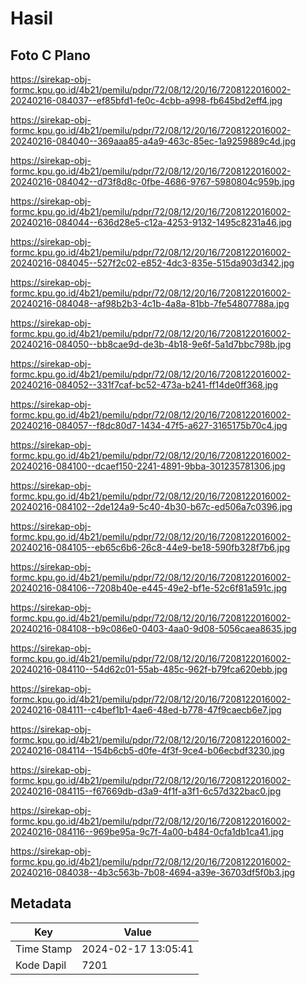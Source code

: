 # Hasil

## Foto C Plano

https://sirekap-obj-formc.kpu.go.id/4b21/pemilu/pdpr/72/08/12/20/16/7208122016002-20240216-084037--ef85bfd1-fe0c-4cbb-a998-fb645bd2eff4.jpg

https://sirekap-obj-formc.kpu.go.id/4b21/pemilu/pdpr/72/08/12/20/16/7208122016002-20240216-084040--369aaa85-a4a9-463c-85ec-1a9259889c4d.jpg

https://sirekap-obj-formc.kpu.go.id/4b21/pemilu/pdpr/72/08/12/20/16/7208122016002-20240216-084042--d73f8d8c-0fbe-4686-9767-5980804c959b.jpg

https://sirekap-obj-formc.kpu.go.id/4b21/pemilu/pdpr/72/08/12/20/16/7208122016002-20240216-084044--636d28e5-c12a-4253-9132-1495c8231a46.jpg

https://sirekap-obj-formc.kpu.go.id/4b21/pemilu/pdpr/72/08/12/20/16/7208122016002-20240216-084045--527f2c02-e852-4dc3-835e-515da903d342.jpg

https://sirekap-obj-formc.kpu.go.id/4b21/pemilu/pdpr/72/08/12/20/16/7208122016002-20240216-084048--af98b2b3-4c1b-4a8a-81bb-7fe54807788a.jpg

https://sirekap-obj-formc.kpu.go.id/4b21/pemilu/pdpr/72/08/12/20/16/7208122016002-20240216-084050--bb8cae9d-de3b-4b18-9e6f-5a1d7bbc798b.jpg

https://sirekap-obj-formc.kpu.go.id/4b21/pemilu/pdpr/72/08/12/20/16/7208122016002-20240216-084052--331f7caf-bc52-473a-b241-ff14de0ff368.jpg

https://sirekap-obj-formc.kpu.go.id/4b21/pemilu/pdpr/72/08/12/20/16/7208122016002-20240216-084057--f8dc80d7-1434-47f5-a627-3165175b70c4.jpg

https://sirekap-obj-formc.kpu.go.id/4b21/pemilu/pdpr/72/08/12/20/16/7208122016002-20240216-084100--dcaef150-2241-4891-9bba-301235781306.jpg

https://sirekap-obj-formc.kpu.go.id/4b21/pemilu/pdpr/72/08/12/20/16/7208122016002-20240216-084102--2de124a9-5c40-4b30-b67c-ed506a7c0396.jpg

https://sirekap-obj-formc.kpu.go.id/4b21/pemilu/pdpr/72/08/12/20/16/7208122016002-20240216-084105--eb65c6b6-26c8-44e9-be18-590fb328f7b6.jpg

https://sirekap-obj-formc.kpu.go.id/4b21/pemilu/pdpr/72/08/12/20/16/7208122016002-20240216-084106--7208b40e-e445-49e2-bf1e-52c6f81a591c.jpg

https://sirekap-obj-formc.kpu.go.id/4b21/pemilu/pdpr/72/08/12/20/16/7208122016002-20240216-084108--b9c086e0-0403-4aa0-9d08-5056caea8635.jpg

https://sirekap-obj-formc.kpu.go.id/4b21/pemilu/pdpr/72/08/12/20/16/7208122016002-20240216-084110--54d62c01-55ab-485c-962f-b79fca620ebb.jpg

https://sirekap-obj-formc.kpu.go.id/4b21/pemilu/pdpr/72/08/12/20/16/7208122016002-20240216-084111--c4bef1b1-4ae6-48ed-b778-47f9caecb6e7.jpg

https://sirekap-obj-formc.kpu.go.id/4b21/pemilu/pdpr/72/08/12/20/16/7208122016002-20240216-084114--154b6cb5-d0fe-4f3f-9ce4-b06ecbdf3230.jpg

https://sirekap-obj-formc.kpu.go.id/4b21/pemilu/pdpr/72/08/12/20/16/7208122016002-20240216-084115--f67669db-d3a9-4f1f-a3f1-6c57d322bac0.jpg

https://sirekap-obj-formc.kpu.go.id/4b21/pemilu/pdpr/72/08/12/20/16/7208122016002-20240216-084116--969be95a-9c7f-4a00-b484-0cfa1db1ca41.jpg

https://sirekap-obj-formc.kpu.go.id/4b21/pemilu/pdpr/72/08/12/20/16/7208122016002-20240216-084038--4b3c563b-7b08-4694-a39e-36703df5f0b3.jpg


## Metadata

| Key        | Value               |
| ---------- | ------------------- |
| Time Stamp | 2024-02-17 13:05:41 |
| Kode Dapil | 7201                |




